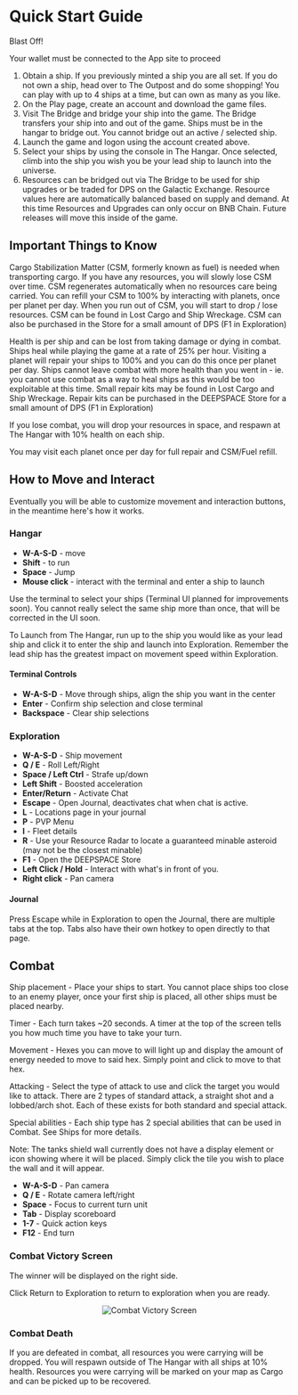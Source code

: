 # Quick Start Guide

Blast Off!

Your wallet must be connected to the App site to proceed

1. Obtain a ship. If you previously minted a ship you are all set. If you do not own a ship, head over to The Outpost and do some shopping! You can play with up to 4 ships at a time, but can own as many as you like.
2. On the Play page, create an account and download the game files.
3. Visit The Bridge and bridge your ship into the game. The Bridge transfers your ship into and out of the game. Ships must be in the hangar to bridge out. You cannot bridge out an active / selected ship.
4. Launch the game and logon using the account created above.
5. Select your ships by using the console in The Hangar. Once selected, climb into the ship you wish you be your lead ship to launch into the universe.
6. Resources can be bridged out via The Bridge to be used for ship upgrades or be traded for DPS on the Galactic Exchange. Resource values here are automatically balanced based on supply and demand. At this time Resources and Upgrades can only occur on BNB Chain. Future releases will move this inside of the game.

## Important Things to Know

Cargo Stabilization Matter (CSM, formerly known as fuel) is needed when transporting cargo. If you have any resources, you will slowly lose CSM over time. CSM regenerates automatically when no resources care being carried. You can refill your CSM to 100% by interacting with planets, once per planet per day. When you run out of CSM, you will start to drop / lose resources. CSM can be found in Lost Cargo and Ship Wreckage. CSM can also be purchased in the Store for a small amount of DPS (F1 in Exploration)

Health is per ship and can be lost from taking damage or dying in combat. Ships heal while playing the game at a rate of 25% per hour. Visiting a planet will repair your ships to 100% and you can do this once per planet per day.  Ships cannot leave combat with more health than you went in - ie. you cannot use combat as a way to heal ships as this would be too exploitable at this time. Small repair kits may be found in Lost Cargo and Ship Wreckage. Repair kits can be purchased in the DEEPSPACE Store for a small amount of DPS (F1 in Exploration)

If you lose combat, you will drop your resources in space, and respawn at The Hangar with 10% health on each ship.

You may visit each planet once per day for full repair and CSM/Fuel refill.

## How to Move and Interact

Eventually you will be able to customize movement and interaction buttons, in the meantime here's how it works.

### Hangar

- **W-A-S-D** - move
- **Shift** - to run
- **Space** - Jump
- **Mouse click** - interact with the terminal and enter a ship to launch

Use the terminal to select your ships (Terminal UI planned for improvements soon).  You cannot really select the same ship more than once, that will be corrected in the UI soon.

To Launch from The Hangar, run up to the ship you would like as your lead ship and click it to enter the ship and launch into Exploration. Remember the lead ship has the greatest impact on movement speed within Exploration.

#### Terminal Controls

- **W-A-S-D** - Move through ships, align the ship you want in the center
- **Enter** - Confirm ship selection and close terminal
- **Backspace** - Clear ship selections

### Exploration

- **W-A-S-D** - Ship movement
- **Q / E** - Roll Left/Right
- **Space / Left Ctrl** - Strafe up/down
- **Left Shift** - Boosted acceleration
- **Enter/Return** - Activate Chat
- **Escape** - Open Journal, deactivates chat when chat is active.
- **L** - Locations page in your journal
- **P** - PVP Menu
- **I** - Fleet details
- **R** - Use your Resource Radar to locate a guaranteed minable asteroid (may not be the closest minable)
- **F1** - Open the DEEPSPACE Store
- **Left Click / Hold** - Interact with what's in front of you.
- **Right click** - Pan camera

#### Journal

Press Escape while in Exploration to open the Journal, there are multiple tabs at the top. Tabs also have their own hotkey to open directly to that page.

## Combat

Ship placement - Place your ships to start. You cannot place ships too close to an enemy player, once your first ship is placed, all other ships must be placed nearby.

Timer - Each turn takes ~20 seconds. A timer at the top of the screen tells you how much time you have to take your turn.

Movement - Hexes you can move to will light up and display the amount of energy needed to move to said hex. Simply point and click to move to that hex.

Attacking - Select the type of attack to use and click the target you would like to attack. There are 2 types of standard attack, a straight shot and a lobbed/arch shot. Each of these exists for both standard and special attack.

Special abilities - Each ship type has 2 special abilities that can be used in Combat. See Ships for more details.

Note: The tanks shield wall currently does not have a display element or icon showing where it will be placed. Simply click the tile you wish to place the wall and it will appear.

- **W-A-S-D** - Pan camera
- **Q / E** - Rotate camera left/right
- **Space** - Focus to current turn unit
- **Tab** - Display scoreboard
- **1-7** - Quick action keys
- **F12** - End turn

### Combat Victory Screen

The winner will be displayed on the right side.

Click Return to Exploration to return to exploration when you are ready.

<center><img src="../img/combat_victory.png" alt="Combat Victory Screen"></center>

### Combat Death

If you are defeated in combat, all resources you were carrying will be dropped. You will respawn outside of The Hangar with all ships at 10% health. Resources you were carrying will be marked on your map as Cargo and can be picked up to be recovered.
